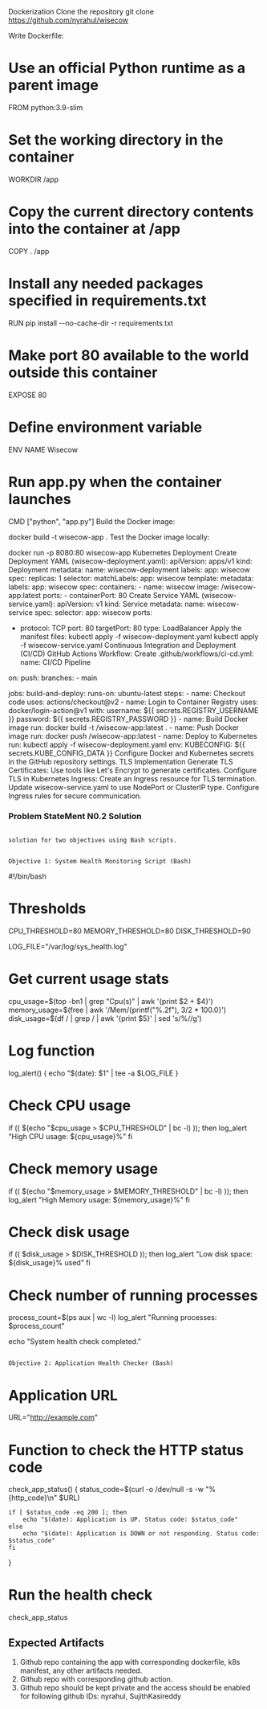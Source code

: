 Dockerization
Clone the repository git clone https://github.com/nyrahul/wisecow

Write Dockerfile:

# Use an official Python runtime as a parent image
FROM python:3.9-slim

# Set the working directory in the container
WORKDIR /app

# Copy the current directory contents into the container at /app
COPY . /app

# Install any needed packages specified in requirements.txt
RUN pip install --no-cache-dir -r requirements.txt

# Make port 80 available to the world outside this container
EXPOSE 80

# Define environment variable
ENV NAME Wisecow

# Run app.py when the container launches
CMD ["python", "app.py"]
Build the Docker image:

docker build -t wisecow-app .
Test the Docker image locally:

docker run -p 8080:80 wisecow-app
Kubernetes Deployment
Create Deployment YAML (wisecow-deployment.yaml):
apiVersion: apps/v1
kind: Deployment
metadata:
  name: wisecow-deployment
  labels:
    app: wisecow
spec:
  replicas: 1
  selector:
    matchLabels:
      app: wisecow
  template:
    metadata:
      labels:
        app: wisecow
    spec:
      containers:
      - name: wisecow
        image: <your-container-registry>/wisecow-app:latest
        ports:
        - containerPort: 80
Create Service YAML (wisecow-service.yaml):
apiVersion: v1
kind: Service
metadata:
  name: wisecow-service
spec:
  selector:
    app: wisecow
  ports:
  - protocol: TCP
    port: 80
    targetPort: 80
  type: LoadBalancer
Apply the manifest files:
kubectl apply -f wisecow-deployment.yaml
kubectl apply -f wisecow-service.yaml
Continuous Integration and Deployment (CI/CD)
GitHub Actions Workflow:
Create .github/workflows/ci-cd.yml:
name: CI/CD Pipeline

on:
  push:
    branches:
      - main

jobs:
  build-and-deploy:
    runs-on: ubuntu-latest
    steps:
    - name: Checkout code
      uses: actions/checkout@v2
    - name: Login to Container Registry
      uses: docker/login-action@v1
      with:
        username: ${{ secrets.REGISTRY_USERNAME }}
        password: ${{ secrets.REGISTRY_PASSWORD }}
    - name: Build Docker image
      run: docker build -t <your-container-registry>/wisecow-app:latest .
    - name: Push Docker image
      run: docker push <your-container-registry>/wisecow-app:latest
    - name: Deploy to Kubernetes
      run: kubectl apply -f wisecow-deployment.yaml
      env:
        KUBECONFIG: ${{ secrets.KUBE_CONFIG_DATA }}
Configure Docker and Kubernetes secrets in the GitHub repository settings.
TLS Implementation
Generate TLS Certificates:
Use tools like Let's Encrypt to generate certificates.
Configure TLS in Kubernetes Ingress:
Create an Ingress resource for TLS termination.
Update wisecow-service.yaml to use NodePort or ClusterIP type.
Configure Ingress rules for secure communication.



### Problem StateMent N0.2 Solution

                                                                         solution for two objectives using Bash scripts.

                                                                     Objective 1: System Health Monitoring Script (Bash)


#!/bin/bash

# Thresholds
CPU_THRESHOLD=80
MEMORY_THRESHOLD=80
DISK_THRESHOLD=90

LOG_FILE="/var/log/sys_health.log"

# Get current usage stats
cpu_usage=$(top -bn1 | grep "Cpu(s)" | awk '{print $2 + $4}')
memory_usage=$(free | awk '/Mem/{printf("%.2f"), $3/$2 * 100.0}')
disk_usage=$(df / | grep / | awk '{print $5}' | sed 's/%//g')

# Log function
log_alert() {
    echo "$(date): $1" | tee -a $LOG_FILE
}

# Check CPU usage
if (( $(echo "$cpu_usage > $CPU_THRESHOLD" | bc -l) )); then
    log_alert "High CPU usage: ${cpu_usage}%"
fi

# Check memory usage
if (( $(echo "$memory_usage > $MEMORY_THRESHOLD" | bc -l) )); then
    log_alert "High Memory usage: ${memory_usage}%"
fi

# Check disk usage
if (( $disk_usage > $DISK_THRESHOLD )); then
    log_alert "Low disk space: ${disk_usage}% used"
fi

# Check number of running processes
process_count=$(ps aux | wc -l)
log_alert "Running processes: $process_count"

echo "System health check completed."


                                                                            Objective 2: Application Health Checker (Bash)
                                                                            
                                                                       

# Application URL
URL="http://example.com"

# Function to check the HTTP status code
check_app_status() {
    status_code=$(curl -o /dev/null -s -w "%{http_code}\n" $URL)
    
    if [ $status_code -eq 200 ]; then
        echo "$(date): Application is UP. Status code: $status_code"
    else
        echo "$(date): Application is DOWN or not responding. Status code: $status_code"
    fi
}

# Run the health check
check_app_status

## Expected Artifacts
1. Github repo containing the app with corresponding dockerfile, k8s manifest, any other artifacts needed.
2. Github repo with corresponding github action.
3. Github repo should be kept private and the access should be enabled for following github IDs: nyrahul, SujithKasireddy
